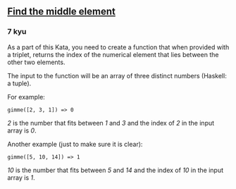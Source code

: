 <h2><a href=https://www.codewars.com/kata/545a4c5a61aa4c6916000755/train/python target="_blank">Find the middle element</a></h2><h3>7 kyu</h3><p>As a part of this Kata, you need to create a function that when provided with a triplet, returns the index of the numerical element that lies between the other two elements.</p><p>The input to the function will be an array of three distinct numbers (Haskell: a tuple).</p><p>For example:</p><pre><code>gimme([2, 3, 1]) =&gt; 0</code></pre><p><em>2</em> is the number that fits between <em>1</em> and <em>3</em> and the index of <em>2</em> in the input array is <em>0</em>.</p><p>Another example (just to make sure it is clear):</p><pre><code>gimme([5, 10, 14]) =&gt; 1</code></pre><p><em>10</em> is the number that fits between <em>5</em> and <em>14</em> and the index of <em>10</em> in the input array is <em>1</em>.</p>